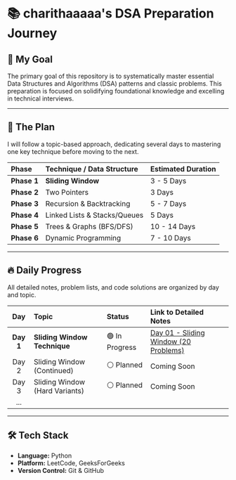 # 📚 charithaaaaa's DSA Preparation Journey

## 🎯 My Goal

The primary goal of this repository is to systematically master essential Data Structures and Algorithms (DSA) patterns and classic problems. This preparation is focused on solidifying foundational knowledge and excelling in technical interviews.

---

## 📅 The Plan

I will follow a topic-based approach, dedicating several days to mastering one key technique before moving to the next.

| Phase | Technique / Data Structure | Estimated Duration |
| :--- | :--- | :--- |
| **Phase 1** | **Sliding Window** | 3 - 5 Days |
| **Phase 2** | Two Pointers | 3 Days |
| **Phase 3** | Recursion & Backtracking | 5 - 7 Days |
| **Phase 4** | Linked Lists & Stacks/Queues | 5 Days |
| **Phase 5** | Trees & Graphs (BFS/DFS) | 10 - 14 Days |
| **Phase 6** | Dynamic Programming | 7 - 10 Days |

---

## 🔥 Daily Progress

All detailed notes, problem lists, and code solutions are organized by day and topic.

| Day | Topic | Status | Link to Detailed Notes |
| :---: | :--- | :--- | :--- |
| **Day 1** | **Sliding Window Technique** | 🟢 In Progress | [Day 01 - Sliding Window (20 Problems)](./Day_01/Sliding_Window_README.md) |
| Day 2 | Sliding Window (Continued) | ⚪ Planned | Coming Soon |
| Day 3 | Sliding Window (Hard Variants) | ⚪ Planned | Coming Soon |
| ... | | | |

---

## 🛠️ Tech Stack

* **Language:** Python 
* **Platform:** LeetCode, GeeksForGeeks
* **Version Control:** Git & GitHub
